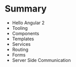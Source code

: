 # Summary

* Hello Angular 2
* Tooling
* Components
* Templates
* Services
* Routing
* Forms
* Server Side Communication

